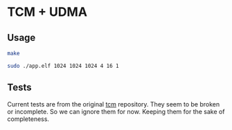 # TCM + UDMA

## Usage
```bash
make

sudo ./app.elf 1024 1024 1024 4 16 1
```

## Tests
Current tests are from the original [tcm](https://gitee.com/bianbu-linux/tcm/tree/bl-v2.0.y) repository. They seem to be broken or incomplete. So we can ignore them for now. Keeping them for the sake of completeness.
